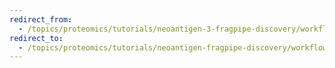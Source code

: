 ```yaml
---
redirect_from:
  - /topics/proteomics/tutorials/neoantigen-3-fragpipe-discovery/workflows/main_workflow
redirect_to:
  - /topics/proteomics/tutorials/neoantigen-fragpipe-discovery/workflows/main_workflow
---
```

